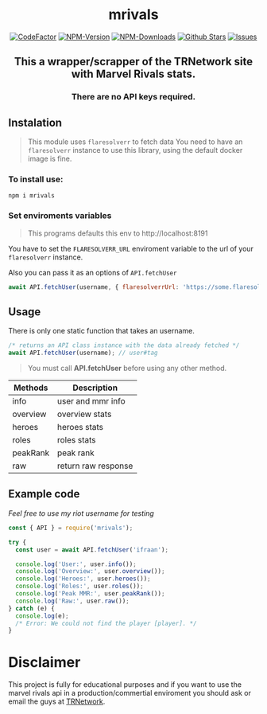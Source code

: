 <div align="center">
    <h1>mrivals</h1>
    <a href="https://www.codefactor.io/repository/github/ifraan/mrivals"><img src="https://www.codefactor.io/repository/github/ifraan/mrivals/badge"    alt="CodeFactor" /></a>
    <a href="https://www.npmjs.com/package/mrivals"><img src="https://badgen.net/npm/v/mrivals?color=blue" alt="NPM-Version"/></a>
    <a href="https://www.npmjs.com/package/mrivals"><img src="https://badgen.net/npm/dt/mrivals?color=blue" alt="NPM-Downloads"/></a>
    <a href="https://github.com/iFraan/mrivals"><img src="https://badgen.net/github/stars/iFraan/mrivals?color=yellow" alt="Github Stars"/></a>
    <a href="https://github.com/iFraan/mrivals/issues"><img src="https://badgen.net/github/open-issues/iFraan/mrivals?color=green" alt="Issues"/></a>
    <h2>This a wrapper/scrapper of the TRNetwork site with <b>Marvel Rivals</b> stats.</h2>
    <h3>There are no API keys required.</h3>
</div>

## Instalation

> This module uses `flaresolverr` to fetch data
> You need to have an `flaresolverr` instance to use this library, using the default docker image is fine.

### To install use:

```shell
npm i mrivals
```

### Set enviroments variables

> This programs defaults this env to http://localhost:8191

You have to set the `FLARESOLVERR_URL` enviroment variable to the url of your `flaresolverr` instance.

Also you can pass it as an options of `API.fetchUser`

```js
await API.fetchUser(username, { flaresolverrUrl: 'https://some.flaresolverr.domain:8191' });
```

## Usage

There is only one static function that takes an username.

```js
/* returns an API class instance with the data already fetched */
await API.fetchUser(username); // user#tag
```

> You must call **API.fetchUser** before using any other method.

| Methods     | Description         |
| ----------- | ------------------- |
| info        | user and mmr info   |
| overview    | overview stats      |
| heroes      | heroes stats        |
| roles       | roles stats         |
| peakRank    | peak rank           |
| raw         | return raw response |

## Example code

_Feel free to use my riot username for testing_

```js
const { API } = require('mrivals');

try {
  const user = await API.fetchUser('ifraan');

  console.log('User:', user.info());
  console.log('Overview:', user.overview());
  console.log('Heroes:', user.heroes());
  console.log('Roles:', user.roles());
  console.log('Peak MMR:', user.peakRank());
  console.log('Raw:', user.raw());
} catch (e) {
  console.log(e);
  /* Error: We could not find the player [player]. */
}
```

# Disclaimer

This project is fully for educational purposes and if you want to use the marvel rivals api in a production/commertial enviroment you should ask or email the guys at [TRNetwork](https://tracker.gg/).
